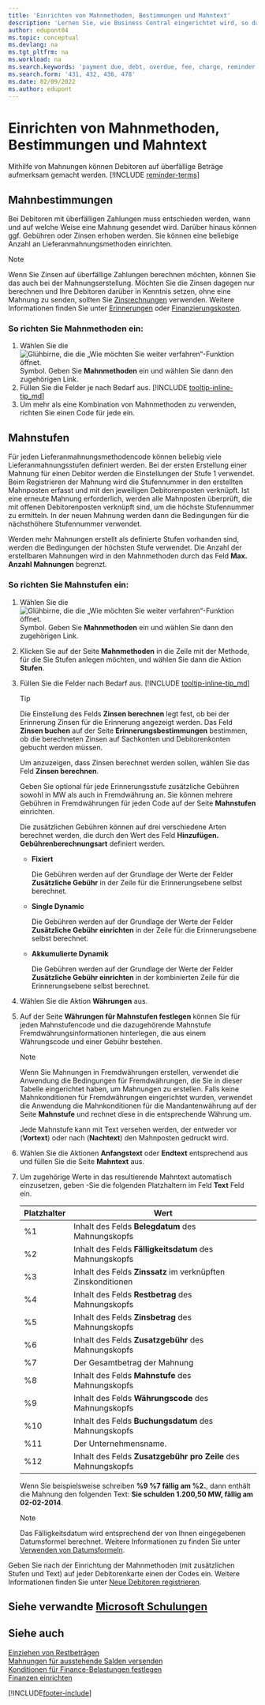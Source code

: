 ```yaml
---
title: 'Einrichten von Mahnmethoden, Bestimmungen und Mahntext'
description: 'Lernen Sie, wie Business Central eingerichtet wird, so dass Sie eine Mahnung an einen Debitoren wegen einer fälligen Zahlung senden können und wie der Zahlung wegen des Verzugs Zuschläge oder Gebühren hinzugefügt werden.'
author: edupont04
ms.topic: conceptual
ms.devlang: na
ms.tgt_pltfrm: na
ms.workload: na
ms.search.keywords: 'payment due, debt, overdue, fee, charge, reminder'
ms.search.form: '431, 432, 436, 478'
ms.date: 02/09/2022
ms.author: edupont
---
```

# <a name="set-up-reminder-terms-and-levels" />Einrichten von Mahnmethoden, Bestimmungen und Mahntext

Mithilfe von Mahnungen können Debitoren auf überfällige Beträge aufmerksam gemacht werden. [!INCLUDE [reminder-terms](includes/reminder-terms.md)]

## <a name="reminder-terms" />Mahnbestimmungen

Bei Debitoren mit überfälligen Zahlungen muss entschieden werden, wann und auf welche Weise eine Mahnung gesendet wird. Darüber hinaus können ggf. Gebühren oder Zinsen erhoben werden. Sie können eine beliebige Anzahl an Lieferanmahnungsmethoden einrichten.  

> [!NOTE]
> Wenn Sie Zinsen auf überfällige Zahlungen berechnen möchten, können Sie das auch bei der Mahnungserstellung. Möchten Sie die Zinsen dagegen nur berechnen und Ihre Debitoren darüber in Kenntnis setzen, ohne eine Mahnung zu senden, sollten Sie [Zinsrechnungen](finance-setup-finance-charges.md) verwenden. Weitere Informationen finden Sie unter [Erinnerungen](receivables-collect-outstanding-balances.md#reminders) oder [Finanzierungskosten](receivables-collect-outstanding-balances.md#finance-charges).

### <a name="to-set-up-reminder-terms" />So richten Sie Mahnmethoden ein:

1. Wählen Sie die ![Glühbirne, die die „Wie möchten Sie weiter verfahren“-Funktion öffnet.](media/ui-search/search_small.png "Was möchten Sie tun") Symbol. Geben Sie **Mahnmethoden** ein und wählen Sie dann den zugehörigen Link.  
2. Füllen Sie die Felder je nach Bedarf aus. [!INCLUDE [tooltip-inline-tip_md](includes/tooltip-inline-tip_md.md)]  
3. Um mehr als eine Kombination von Mahnmethoden zu verwenden, richten Sie einen Code für jede ein.

## <a name="reminder-levels" />Mahnstufen

Für jeden Lieferanmahnungsmethodencode können beliebig viele Lieferanmahnungsstufen definiert werden. Bei der ersten Erstellung einer Mahnung für einen Debitor werden die Einstellungen der Stufe 1 verwendet. Beim Registrieren der Mahnung wird die Stufennummer in den erstellten Mahnposten erfasst und mit den jeweiligen Debitorenposten verknüpft. Ist eine erneute Mahnung erforderlich, werden alle Mahnposten überprüft, die mit offenen Debitorenposten verknüpft sind, um die höchste Stufennummer zu ermitteln. In der neuen Mahnung werden dann die Bedingungen für die nächsthöhere Stufennummer verwendet.

Werden mehr Mahnungen erstellt als definierte Stufen vorhanden sind, werden die Bedingungen der höchsten Stufe verwendet. Die Anzahl der erstellbaren Mahnungen wird in den Mahnmethoden durch das Feld **Max. Anzahl Mahnungen** begrenzt.

### <a name="to-set-up-reminder-levels" />So richten Sie Mahnstufen ein:

1. Wählen Sie die ![Glühbirne, die die „Wie möchten Sie weiter verfahren“-Funktion öffnet.](media/ui-search/search_small.png "Was möchten Sie tun") Symbol. Geben Sie **Mahnmethoden** ein und wählen Sie dann den zugehörigen Link.  
2. Klicken Sie auf der Seite **Mahnmethoden** in die Zeile mit der Methode, für die Sie Stufen anlegen möchten, und wählen Sie dann die Aktion **Stufen**.  
3. Füllen Sie die Felder nach Bedarf aus. [!INCLUDE [tooltip-inline-tip_md](includes/tooltip-inline-tip_md.md)]  

    > [!TIP]
    > Die Einstellung des Felds **Zinsen berechnen** legt fest, ob bei der Erinnerung Zinsen für die Erinnerung angezeigt werden. Das Feld **Zinsen buchen** auf der Seite **Erinnerungsbestimmungen** bestimmen, ob die berechneten Zinsen auf Sachkonten und Debitorenkonten gebucht werden müssen.
    >
    > Um anzuzeigen, dass Zinsen berechnet werden sollen, wählen Sie das Feld **Zinsen berechnen**.

    Geben Sie optional für jede Erinnerungsstufe zusätzliche Gebühren sowohl in MW als auch in Fremdwährung an. Sie können mehrere Gebühren in Fremdwährungen für jeden Code auf der Seite **Mahnstufen** einrichten.  

    Die zusätzlichen Gebühren können auf drei verschiedene Arten berechnet werden, die durch den Wert des Feld **Hinzufügen. Gebührenberechnungsart** definiert werden.  

    - **Fixiert**

        Die Gebühren werden auf der Grundlage der Werte der Felder **Zusätzliche Gebühr** in der Zeile für die Erinnerungsebene selbst berechnet.  
    - **Single Dynamic**

        Die Gebühren werden auf der Grundlage der Werte der Felder **Zusätzliche Gebühr einrichten** in der Zeile für die Erinnerungsebene selbst berechnet.
    - **Akkumulierte Dynamik**

        Die Gebühren werden auf der Grundlage der Werte der Felder **Zusätzliche Gebühr einrichten** in der kombinierten Zeile für die Erinnerungsebene selbst berechnet.

4. Wählen Sie die Aktion **Währungen** aus.
5. Auf der Seite **Währungen für Mahnstufen festlegen** können Sie für jeden Mahnstufencode und die dazugehörende Mahnstufe Fremdwährungsinformationen hinterlegen, die aus einem Währungscode und einer Gebühr bestehen.

    > [!NOTE]  
    > Wenn Sie Mahnungen in Fremdwährungen erstellen, verwendet die Anwendung die Bedingungen für Fremdwährungen, die Sie in dieser Tabelle eingerichtet haben, um Mahnungen zu erstellen. Falls keine Mahnkonditionen für Fremdwährungen eingerichtet wurden, verwendet die Anwendung die Mahnkonditionen für die Mandantenwährung auf der Seite **Mahnstufe** und rechnet diese in die entsprechende Währung um.

    Jede Mahnstufe kann mit Text versehen werden, der entweder vor (**Vortext**) oder nach (**Nachtext**) den Mahnposten gedruckt wird.

6. Wählen Sie die Aktionen **Anfangstext** oder **Endtext** entsprechend aus und füllen Sie die Seite **Mahntext** aus.
7. Um zugehörige Werte in das resultierende Mahntext automatisch einzusetzen, geben -Sie die folgenden Platzhaltern im Feld **Text** Feld ein.  

    |Platzhalter|Wert|  
    |-----------------|-----------|  
    |%1|Inhalt des Felds **Belegdatum** des Mahnungskopfs|  
    |%2|Inhalt des Felds **Fälligkeitsdatum** des Mahnungskopfs|  
    |%3|Inhalt des Felds **Zinssatz** im verknüpften Zinskonditionen|  
    |%4|Inhalt des Felds **Restbetrag** des Mahnungskopfs|  
    |%5|Inhalt des Felds **Zinsbetrag** des Mahnungskopfs|  
    |%6|Inhalt des Felds **Zusatzgebühr** des Mahnungskopfs|  
    |%7|Der Gesamtbetrag der Mahnung|  
    |%8|Inhalt des Felds **Mahnstufe** des Mahnungskopfs|  
    |%9|Inhalt des Felds **Währungscode** des Mahnungskopfs|  
    |%10|Inhalt des Felds **Buchungsdatum** des Mahnungskopfs|  
    |%11|Der Unternehmensname.|  
    |%12|Inhalt des Felds **Zusatzgebühr pro Zeile** des Mahnungskopfs|  

    Wenn Sie beispielsweise schreiben **%9 %7 fällig am %2.**, dann enthält die Mahnung den folgenden Text: **Sie schulden 1.200,50 MW, fällig am 02-02-2014**.

    > [!NOTE]
    > Das Fälligkeitsdatum wird entsprechend der von Ihnen eingegebenen Datumsformel berechnet. Weitere Informationen zu finden Sie unter [Verwenden von Datumsformeln](ui-enter-date-ranges.md#use-date-formulas).

Geben Sie nach der Einrichtung der Mahnmethoden (mit zusätzlichen Stufen und Text) auf jeder Debitorenkarte einen der Codes ein. Weitere Informationen finden Sie unter [Neue Debitoren registrieren](sales-how-register-new-customers.md).  

## <a name="see-related-microsoft-trainingtrainingmodulessend-reminders-dynamics--business-central" />Siehe verwandte [Microsoft Schulungen](/training/modules/send-reminders-dynamics-365-business-central/)

## <a name="see-also" />Siehe auch

[Einziehen von Restbeträgen](receivables-collect-outstanding-balances.md)  
[Mahnungen für ausstehende Salden versenden](receivables-send-reminders.md)  
[Konditionen für Finance-Belastungen festlegen](finance-setup-finance-charges.md)  
[Finanzen einrichten](finance-setup-finance.md)  


[!INCLUDE[footer-include](includes/footer-banner.md)]
